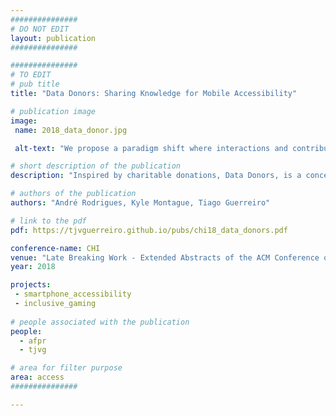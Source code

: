 ```yaml
---
###############
# DO NOT EDIT
layout: publication
###############

###############
# TO EDIT
# pub title
title: "Data Donors: Sharing Knowledge for Mobile Accessibility"

# publication image
image:
 name: 2018_data_donor.jpg

 alt-text: "We propose a paradigm shift where interactions and contributions by knowledgeable users can assist others beyond what mobile applications and operating systems provide Interaction data collection methods are fragmented and are gathered by each app and operating system individually, with the purpose of self-improvement with limited control and awareness by the user." # provide a short description for the image #a11y

# short description of the publication
description: "Inspired by charitable donations, Data Donors, is a conceptual framework proposing the enablement of users with the capacity to help others to do so by donating their mobile interaction data and knowledge."

# authors of the publication
authors: "André Rodrigues, Kyle Montague, Tiago Guerreiro"

# link to the pdf
pdf: https://tjvguerreiro.github.io/pubs/chi18_data_donors.pdf

conference-name: CHI
venue: "Late Breaking Work - Extended Abstracts of the ACM Conference on Human Factors in Computing Systems, Montreal, Canada, May, 2018"
year: 2018

projects:
 - smartphone_accessibility
 - inclusive_gaming
 
# people associated with the publication
people:
  - afpr
  - tjvg

# area for filter purpose
area: access
###############

---
```

